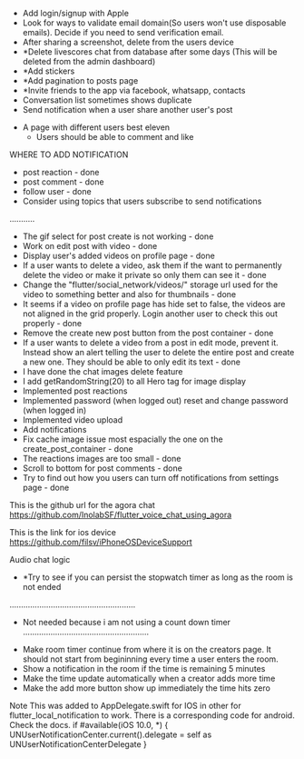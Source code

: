 - Add login/signup with Apple
- Look for ways to validate email domain(So users won't use disposable emails). Decide if you need to send verification email.
- After sharing a screenshot, delete from the users device
- *Delete livescores chat from database after some days (This will be deleted from the admin dashboard)
- *Add stickers
- *Add pagination to posts page
- *Invite friends to the app via facebook, whatsapp, contacts
- Conversation list sometimes shows duplicate
- Send notification when a user share another user's post

* A page with different users best eleven
  - Users should be able to comment and like

WHERE TO ADD NOTIFICATION
- post reaction - done
- post comment - done
- follow user - done
- Consider using topics that users subscribe to send notifications
<!-- - When a user creates a post, notify all his followers
- Send chat
  - Only send push notification if the receiver is not online
  - If the receiver is still on the app but on a different page, use local notification
- Any post related to the teams you are following
- Any audio room related to the team you are following
- * Randomly send notifications to all users to see other users best eleven
- Breaking news
- Voting -->

...........
- The gif select for post create is not working - done
- Work on edit post with video - done
- Display user's added videos on profile page - done
- If a user wants to delete a video, ask them if the want to permanently delete the video or make it private so only them can see it - done
- Change the "flutter/social_network/videos/" storage url used for the video to something better and also for thumbnails - done
- It seems if a video on profile page has hide set to false, the videos are not aligned in the grid properly. Login another user to check this out properly - done
- Remove the create new post button from the post container - done
- If a user wants to delete a video from a post in edit mode, prevent it. Instead show an alert telling the user to delete the entire post and create a new one. They should be able to only edit its text - done
- I have done the chat images delete feature
- I add getRandomString(20) to all Hero tag for image display
- Implemented post reactions
- Implemented password (when logged out) reset and change password (when logged in)
- Implemented video upload
- Add notifications
- Fix cache image issue most espacially the one on the create_post_container - done
- The reactions images are too small - done
- Scroll to bottom for post comments - done
- Try to find out how you users can turn off notifications from settings page - done


This is the github url for the agora chat 
https://github.com/InolabSF/flutter_voice_chat_using_agora

This is the link for ios device
https://github.com/filsv/iPhoneOSDeviceSupport

Audio chat logic
- *Try to see if you can persist the stopwatch timer as long as the room is not ended

.......................................................
* Not needed because i am not using a count down timer
.......................................................
- Make room timer continue from where it is on the creators page. It should not start from begininning every time a user enters the room.
- Show a notification in the room if the time is remaining 5 minutes
- Make the time update automatically when a creator adds more time
- Make the add more button show up immediately the time hits zero


Note
This was added to AppDelegate.swift for IOS in other for flutter_local_notification to work. There is a corresponding code for android. Check the docs.
if #available(iOS 10.0, *) {
    UNUserNotificationCenter.current().delegate = self as UNUserNotificationCenterDelegate
}